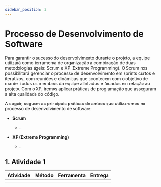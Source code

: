 ```yaml
---
sidebar_position: 3
---
```


# Processo de Desenvolvimento de Software

Para garantir o sucesso do desenvolvimento durante o projeto, a equipe utilizará como ferramenta de organização a combinação de duas metodologias ágeis: Scrum e XP (Extreme Programming). O Scrum nos possibilitará gerenciar o processo de desenvolvimento em sprints curtos e iterativos, com reuniões e dinâmicas que acontecem com o objetivo de manter todos os membros da equipe alinhados e focados em relação ao projeto. Com o XP, iremos aplicar práticas de programação que asseguram a alta qualidade do código.

A seguir, seguem as principais práticas de ambos que utilizaremos no processo de desenvolvimento de software:


- **Scrum**
    - .

- **XP (Extreme Programming)**
    - .

## 1. Atividade 1

| **Atividade** | **Método** | **Ferramenta** | **Entrega** |
|---------------|------------|----------------|-------------|
|               |            |                |             |